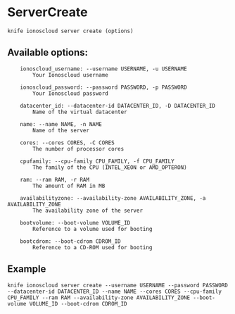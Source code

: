 # ServerCreate



    knife ionoscloud server create (options)


## Available options:

```
    ionoscloud_username: --username USERNAME, -u USERNAME
        Your Ionoscloud username

    ionoscloud_password: --password PASSWORD, -p PASSWORD
        Your Ionoscloud password

    datacenter_id: --datacenter-id DATACENTER_ID, -D DATACENTER_ID
        Name of the virtual datacenter

    name: --name NAME, -n NAME
        Name of the server

    cores: --cores CORES, -C CORES
        The number of processor cores

    cpufamily: --cpu-family CPU_FAMILY, -f CPU_FAMILY
        The family of the CPU (INTEL_XEON or AMD_OPTERON)

    ram: --ram RAM, -r RAM
        The amount of RAM in MB

    availabilityzone: --availability-zone AVAILABILITY_ZONE, -a AVAILABILITY_ZONE
        The availability zone of the server

    bootvolume: --boot-volume VOLUME_ID
        Reference to a volume used for booting

    bootcdrom: --boot-cdrom CDROM_ID
        Reference to a CD-ROM used for booting

```

## Example

    knife ionoscloud server create --username USERNAME --password PASSWORD --datacenter-id DATACENTER_ID --name NAME --cores CORES --cpu-family CPU_FAMILY --ram RAM --availability-zone AVAILABILITY_ZONE --boot-volume VOLUME_ID --boot-cdrom CDROM_ID
